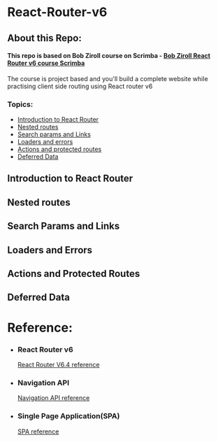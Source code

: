 # React-Router-v6

## About this Repo:
#### This repo is based on Bob Ziroll course on Scrimba - [Bob Ziroll React Router v6 course Scrimba](https://scrimba.com/learn/reactrouter6)
The course is project based and you'll build a complete website while practising client side routing using React router v6
### Topics:
- [Introduction to React Router](#introduction-to-react-router)
- [Nested routes](#nested-routes)
- [Search params and Links](#search-params-and-links)
- [Loaders and errors](#loaders-and-errors)
- [Actions and protected routes](#actions-and-protected-routes)
- [Deferred Data](#deferred-data)

## Introduction to React Router

## Nested routes

## Search Params and Links

## Loaders and Errors

## Actions and Protected Routes

## Deferred Data

# Reference:
- ### React Router v6
  [React Router V6.4 reference](https://reactrouter.com/en/main)

- ### Navigation API
  [Navigation API reference](https://developer.chrome.com/docs/web-platform/navigation-api/)

- ### Single Page Application(SPA)
  [SPA reference](https://developer.mozilla.org/en-US/docs/Glossary/SPA)
